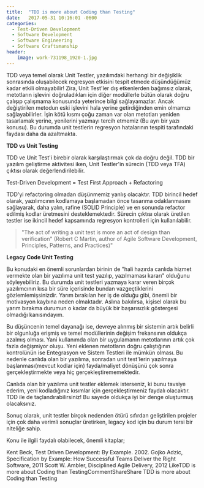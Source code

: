 ```yaml
---
title:  "TDD is more about Coding than Testing"
date:   2017-05-31 10:16:01 -0600
categories:
  - Test-Driven Development
  - Software Development
  - Software Engineering
  - Software Craftsmanship
header:
    image: work-731198_1920-1.jpg
---
```


TDD veya temel olarak Unit Testler, yazılımdaki herhangi bir değişiklik sonrasında oluşabilecek regresyon etkisini tespit etmede düşündüğümüz kadar etkili olmayabilir! Zira, Unit Test'ler dış etkenlerden bağımsız olarak, metotların işlevini doğruladıkları için diğer modüllerle bütün olarak doğru çalışıp çalışmama konusunda yeterince bilgi sağlayamazlar. Ancak değiştirilen metodun eski işlevini hala yerine getirdiğinden emin olmamızı sağlayabilirler. İşin kötü kısmı çoğu zaman var olan metotları yeniden tasarlamak yerine, yenilerini yazmayı tercih etmemiz (Bu ayrı bir yazı konusu). Bu durumda unit testlerin regresyon hatalarının tespiti tarafındaki faydası daha da azaltmakta.

<b>TDD vs Unit Testing</b>

TDD ve Unit Test'i birebir olarak karşılaştırmak çok da doğru değil. TDD bir yazılım geliştirme aktivitesi iken, Unit Testler'in sürecin (TDD veya TFA) çıktısı olarak değerlendirilebilir.

<c>Test-Driven Development = Test First Approach + Refactoring</c>

TDD'yi refactoring olmadan düşünmemiz yanlış olacaktır. TDD birincil hedef olarak, yazılımcının kodlamaya başlamadan önce tasarıma odaklanmasını sağlayarak, daha yalın, rafine (SOLID Principle) ve en sonunda refactor edilmiş kodlar üretmesini desteklemektedir. Sürecin çıktısı olarak üretilen testler ise ikincil hedef kapsamında regresyon kontrolleri için kullanılabilir.

>"The act of writing a unit test is more an act of design than verification" (Robert C Martin, author of Agile Software Development, Principles, Patterns, and Practices)"

<b>Legacy Code Unit Testing</b>

Bu konudaki en önemli sorunlardan birinin de "hali hazırda canlıda hizmet vermekte olan bir yazılıma unit test yazılıp, yazılmaması kararı" olduğunu söyleyebiliriz. Bu durumda unit testleri yazmaya karar veren birçok yazılımcının kısa bir süre içerisinde bundan vazgeçtiklerini gözlemlemişsinizdir. Yarım bırakılan her iş de olduğu gibi, önemli bir motivasyon kaybına neden olmaktadır. Aslına bakılırsa, kişisel olarak bu yarım bırakma durumun o kadar da büyük bir başarısızlık göstergesi olmadığı kanısındayım.

Bu düşüncenin temel dayanağı ise, devreye alınmış bir sistemin artık belirli bir olgunluğa erişmiş ve temel modüllerinin değişim frekansının oldukça azalmış olması. Yani kullanımda olan bir uygulamanın metotlarının artık çok fazla değişmiyor oluşu. Yeni eklenen metotların doğru çalıştığının kontrolünün ise Entegrasyon ve Sistem Testleri ile mümkün olması. Bu nedenle canlıda olan bir yazılıma, sonradan unit test'lerin yazılmaya başlanması(mevcut kodlar için) fayda/maliyet dönüşünü çok sonra gerçekleştirmekte veya hiç gerçekleştirememektedir.

Canlıda olan bir yazılıma unit testler eklemek isterseniz, ki bunu tavsiye ederim, yeni kodladığınız kısımlar için gerçekleştirmeniz faydalı olacaktır. TDD ile de taçlandırabilirsiniz! Bu sayede oldukça iyi bir denge oluşturmuş olacaksınız.

Sonuç olarak, unit testler birçok nedenden ötürü sıfırdan geliştirilen projeler için çok daha verimli sonuçlar üretirken, legacy kod için bu durum tersi bir niteliğe sahip.

Konu ile ilgili faydalı olabilecek, önemli kitaplar;

Kent Beck, Test Driven Development: By Example. 2002.
Gojko Adzic, Specification by Example: How Successful Teams Deliver the Right Software, 2011
Scott W. Ambler, Disciplined Agile Delivery, 2012
LikeTDD is more about Coding than TestingCommentShareShare TDD is more about Coding than Testing





